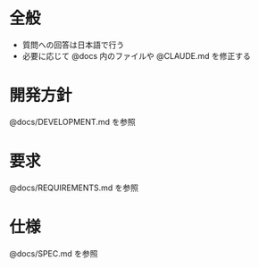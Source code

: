 # 全般

- 質問への回答は日本語で行う
- 必要に応じて @docs 内のファイルや @CLAUDE.md を修正する

# 開発方針

@docs/DEVELOPMENT.md を参照

# 要求

@docs/REQUIREMENTS.md を参照

# 仕様

@docs/SPEC.md を参照
